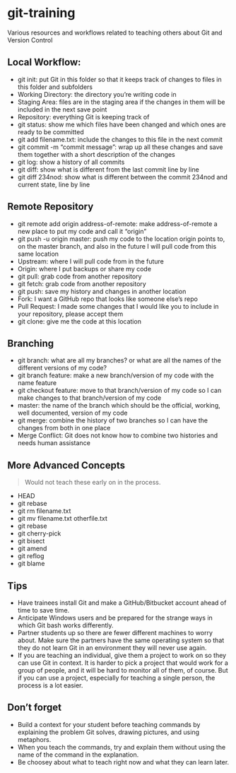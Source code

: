 # git-training
Various resources and workflows related to teaching others about Git and Version Control

## Local Workflow:
- git init: put Git in this folder so that it keeps track of changes to files in this folder and subfolders 
- Working Directory: the directory you’re writing code in 
- Staging Area: files are in the staging area if the changes in them will be included in the next save point 
- Repository: everything Git is keeping track of 
- git status: show me which files have been changed and which ones are ready to be committed 
- git add filename.txt: include the changes to this file in the next commit 
- git commit -m “commit message”: wrap up all these changes and save them together with a short description of the changes
- git log: show a history of all commits
- git diff: show what is different from the last commit line by line
- git diff 234nod: show what is different between the commit 234nod and current state, line by line

## Remote Repository
- git remote add origin address-of-remote: make address-of-remote a new place to put my code and call it “origin”
- git push -u origin master: push my code to the location origin points to, on the master branch, and also in the future I will pull code from this same location
- Upstream: where I will pull code from in the future
- Origin: where I put backups or share my code
- git pull: grab code from another repository
- git fetch: grab code from another repository
- git push: save my history and changes in another location
- Fork: I want a GitHub repo that looks like someone else’s repo
- Pull Request: I made some changes that I would like you to include in your repository, please accept them
- git clone: give me the code at this location

## Branching

- git branch: what are all my branches? or what are all the names of the different versions of my code?
- git branch feature: make a new branch/version of my code with the name feature
- git checkout feature: move to that branch/version of my code so I can make changes to that branch/version of my code
- master: the name of the branch which should be the official, working, well documented, version of my code
- git merge: combine the history of two branches so I can have the changes from both in one place
- Merge Conflict: Git does not know how to combine two histories and needs human assistance


## More Advanced Concepts 

> Would not teach these early on in the process.

- HEAD
- git rebase
- git rm filename.txt
- git mv filename.txt otherfile.txt
- git rebase
- git cherry-pick
- git bisect
- git amend
- git reflog
- git blame


## Tips

- Have trainees install Git and make a GitHub/Bitbucket account ahead of time to save time. 
- Anticipate Windows users and be prepared for the strange ways in which Git bash works differently. 
- Partner students up so there are fewer different machines to worry about. Make sure the partners have the same operating system so that they do not learn Git in an environment   they will never use again. 
- If you are teaching an individual, give them a project to work on so they can use Git in context. It is harder to pick a project that would work for a group of people, and it     will be hard to monitor all of them, of course. But if you can use a project, especially for teaching a single person, the process is a lot easier. 

## Don’t forget

- Build a context for your student before teaching commands by explaining the problem Git solves, drawing pictures, and using metaphors. 
- When you teach the commands, try and explain them without using the name of the command in the explanation. 
- Be choosey about what to teach right now and what they can learn later.
